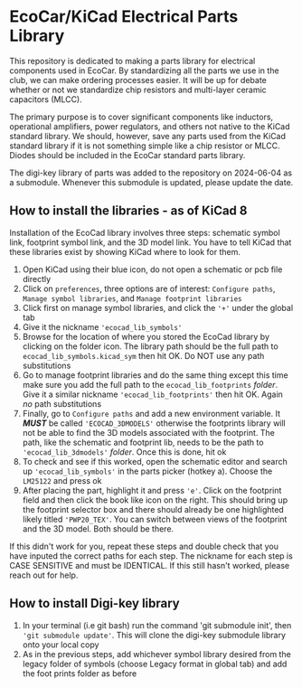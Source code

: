 # EcoCar/KiCad Electrical Parts Library
This repository is dedicated to making a parts library for electrical components used in EcoCar. By standardizing all the parts we use in the club, we can make ordering processes easier. It will be up for debate whether or not we standardize chip resistors and multi-layer ceramic capacitors (MLCC). 

The primary purpose is to cover significant components like inductors, operational amplifiers, power regulators, and others not native to the KiCad standard library. We should, however, save any parts used from the KiCad standard library if it is not something simple like a chip resistor or MLCC. Diodes should be included in the EcoCar standard parts library.

The digi-key library of parts was added to the repository on 2024-06-04 as a submodule. Whenever this submodule is updated, please update the date.

## How to install the libraries - as of KiCad 8
Installation of the EcoCad library involves three steps: schematic symbol link, footprint symbol link, and the 3D model link. You have to tell KiCad that these libraries exist by showing KiCad where to look for them.

1. Open KiCad using their blue icon, do not open a schematic or pcb file directly
2. Click on `preferences`, three options are of interest: `Configure paths`, `Manage symbol libraries`, and `Manage footprint libraries`
3. Click first on manage symbol libraries, and click the `'+'` under the global tab
4. Give it the nickname `'ecocad_lib_symbols'`
5. Browse for the location of where you stored the EcoCad library by clicking on the folder icon. The library path should be the full path to `ecocad_lib_symbols.kicad_sym` then hit OK. Do NOT use any path substitutions
6. Go to manage footprint libraries and do the same thing except this time make sure you add the full path to the `ecocad_lib_footprints` *folder*. Give it a similar nickname `'ecocad_lib_footprints'` then hit OK. Again *no* path substitutions
7. Finally, go to `Configure paths` and add a new environment variable. It ***MUST*** be called `'ECOCAD_3DMODELS'` otherwise the footprints library will not be able to find the 3D models associated with the footprint. The path, like the schematic and footprint lib, needs to be the path to `'ecocad_lib_3dmodels'` *folder*. Once this is done, hit ok
8. To check and see if this worked, open the schematic editor and search up `'ecocad_lib_symbols'` in the parts picker (hotkey a). Choose the `LM25122` and press ok
9. After placing the part, highlight it and press `'e'`. Click on the footprint field and then click the book like icon on the right. This should bring up the footprint selector box and there should already be one highlighted likely titled `'PWP20_TEX'`. You can switch between views of the footprint and the 3D model. Both should be there.

If this didn't work for you, repeat these steps and double check that you have inputed the correct paths for each step. The nickname for each step is CASE SENSITIVE and must be IDENTICAL. If this still hasn't worked, please reach out for help.

## How to install Digi-key library
1. In your terminal (i.e git bash) run the command 'git submodule init', then `'git submodule update'`. This will clone the digi-key submodule library onto your local copy
2. As in the previous steps, add whichever symbol library desired from the legacy folder of symbols (choose Legacy format in global tab) and add the foot prints folder as before

